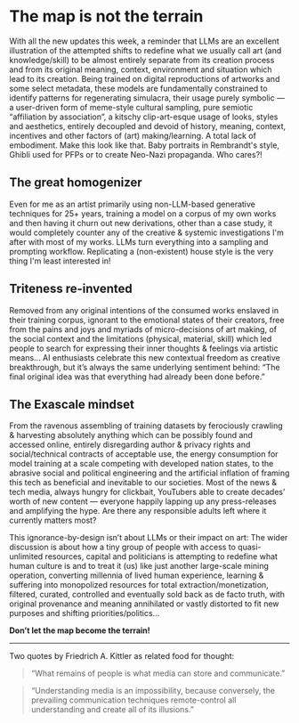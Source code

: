 # The map is not the terrain

With all the new updates this week, a reminder that LLMs are an excellent
illustration of the attempted shifts to redefine what we usually call art (and
knowledge/skill) to be almost entirely separate from its creation process and
from its original meaning, context, environment and situation which lead to its
creation. Being trained on digital reproductions of artworks and some select
metadata, these models are fundamentally constrained to identify patterns for
regenerating simulacra, their usage purely symbolic — a user-driven form of
meme-style cultural sampling, pure semiotic “affiliation by association”, a
kitschy clip-art-esque usage of looks, styles and aesthetics, entirely decoupled
and devoid of history, meaning, context, incentives and other factors of (art)
making/learning. A total lack of embodiment. Make this look like that. Baby
portraits in Rembrandt's style, Ghibli used for PFPs or to create Neo-Nazi
propaganda. Who cares?!

## The great homogenizer

Even for me as an artist primarily using non-LLM-based generative techniques for
25+ years, training a model on a corpus of my own works and then having it churn
out new derivations, other than a case study, it would completely counter any of
the creative & systemic investigations I'm after with most of my works. LLMs
turn everything into a sampling and prompting workflow. Replicating a
(non-existent) house style is the very thing I'm least interested in!

## Triteness re-invented

Removed from any original intentions of the consumed works enslaved in their
training corpus, ignorant to the emotional states of their creators, free from
the pains and joys and myriads of micro-decisions of art making, of the social
context and the limitations (physical, material, skill) which led people to
search for expressing their inner thoughts & feelings via artistic means... AI
enthusiasts celebrate this new contextual freedom as creative breakthrough, but
it’s always the same underlying sentiment behind: “The final original idea was
that everything had already been done before.”

## The Exascale mindset

From the ravenous assembling of training datasets by ferociously crawling &
harvesting absolutely anything which can be possibly found and accessed online,
entirely disregarding author & privacy rights and social/technical contracts of
acceptable use, the energy consumption for model training at a scale competing
with developed nation states, to the abrasive social and political engineering
and the artificial inflation of framing this tech as beneficial and inevitable
to our societies. Most of the news & tech media, always hungry for clickbait,
YouTubers able to create decades’ worth of new content — everyone happily
lapping up any press-releases and amplifying the hype. Are there any responsible
adults left where it currently matters most?

This ignorance-by-design isn’t about LLMs or their impact on art: The wider
discussion is about how a tiny group of people with access to quasi-unlimited
resources, capital and politicians is attempting to redefine what human culture
is and to treat it (us) like just another large-scale mining operation,
converting millennia of lived human experience, learning & suffering into
monopolized resources for total extraction/monetization, filtered, curated,
controlled and eventually sold back as de facto truth, with original provenance
and meaning annihilated or vastly distorted to fit new purposes and shifting
priorities/politics...

**Don’t let the map become the terrain!**

---

Two quotes by Friedrich A. Kittler as related food for thought:

> “What remains of people is what media can store and communicate.”

> “Understanding media is an impossibility, because conversely, the prevailing
> communication techniques remote-control all understanding and create all of
> its illusions.”
